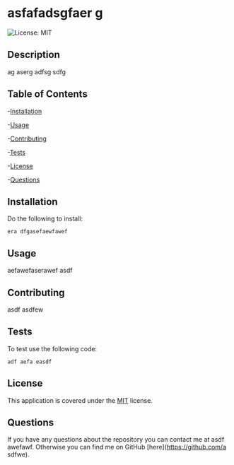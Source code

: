 # asfafadsgfaer g
![License: MIT](https://img.shields.io/badge/License-MIT-yellow.svg)

## Description

ag aserg adfsg sdfg

## Table of Contents

-[Installation](#Installation)

-[Usage](#Usage)

-[Contributing](#Contributing)

-[Tests](#Tests)

-[License](#License)

-[Questions](#Questions)

## Installation

Do the following to install:
```
era dfgasefaewfawef 
```

## Usage

aefawefaserawef asdf

## Contributing

asdf asdfew

## Tests

To test use the following code:
```
adf aefa easdf
```

## License

This application is covered under the [MIT](https://opensource.org/licenses/MIT) license.

## Questions

If you have any questions about the repository you can contact me at asdf awefawf. Otherwise you can find me on GitHub [here](https://github.com/a sdfwe).
